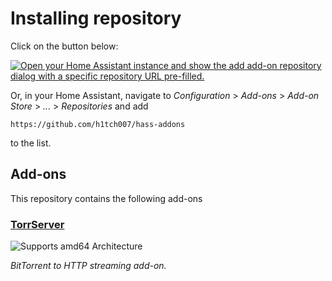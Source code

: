 # Installing repository

Click on the button below:

[![Open your Home Assistant instance and show the add add-on repository dialog with a specific repository URL pre-filled.](https://my.home-assistant.io/badges/supervisor_add_addon_repository.svg)](https://my.home-assistant.io/redirect/supervisor_add_addon_repository/?repository_url=https%3A%2F%2Fgithub.com%2Fh1tch007%2Fhass-addons)

Or, in your Home Assistant, navigate to 
_Configuration_ > _Add-ons_ > _Add-on Store_ > _..._ > _Repositories_ 
and add 
```
https://github.com/h1tch007/hass-addons
```
to the list.

## Add-ons

This repository contains the following add-ons

### [TorrServer](./TorrServer)

![Supports amd64 Architecture][amd64-shield]

_BitTorrent to HTTP streaming add-on._

[amd64-shield]: https://img.shields.io/badge/amd64-yes-green.svg
